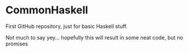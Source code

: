 CommonHaskell
=============

First GitHub repository, just for basic Haskell stuff.

Not much to say yey... hopefully this will result in some neat code, but no promises
